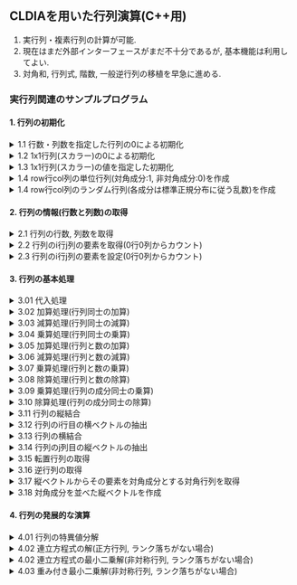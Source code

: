 ## CLDIAを用いた行列演算(C++用)

1. 実行列・複素行列の計算が可能. 
2. 現在はまだ外部インターフェースがまだ不十分であるが, 基本機能は利用してよい. 
3. 対角和, 行列式, 階数, 一般逆行列の移植を早急に進める. 

### 実行列関連のサンプルプログラム

#### 1. 行列の初期化
<details>
<summary>1.1 行数・列数を指定した行列の0による初期化</summary>

```C++
#include<iostream>
#include"CLDIA.h"

using namespace std;

int main(void){
	RMatrix A(4,6);     //4行6列の実行列を作成する. 全ての要素は0で初期化される. 
	cout << A << endl;  //行列の情報(行数, 列数, 行列成分)を表示する. 
	return 0;
}
```
</details>



<details>
<summary>1.2 1x1行列(スカラー)の0による初期化</summary>

```C++
#include<iostream>
#include"CLDIA.h"

using namespace std;

int main(void){
	RMatrix A;          //1行1列の実行列を作成する. 要素は0で初期化される. 
	cout << A << endl;  //行列の情報を表示する. 
	return 0;
}

```
</details>

<details>
<summary>1.3 1x1行列(スカラー)の値を指定した初期化</summary>

```C++
#include<iostream>
#include"CLDIA.h"

using namespace std;

int main(void){
	RMatrix A = 3.0;    //1行1列の実行列を作成する. 要素は3.0で初期化される. 
	cout << A << endl;  //行列の情報を表示する. 
	return 0;
}

```
</details>

<details>
<summary>1.4 row行col列の単位行列(対角成分:1, 非対角成分:0)を作成</summary>

```C++
#include<iostream>
#include"CLDIA.h"

using namespace std;

int main(void){
	RMatrix A = RMatrix::identity(4,6); //4行6列の単位行列を作成する. 
	cout << A << endl;                  //行列の情報を表示する. 
	return 0;
}

```
</details>

<details>
<summary>1.4 row行col列のランダム行列(各成分は標準正規分布に従う乱数)を作成</summary>

```C++
#include<iostream>
#include"CLDIA.h"

using namespace std;

int main(void){
	RMatrix A = RMatrix::random(4,6);   //4行6列の単位行列を作成する. 
	cout << A << endl;                  //行列の情報を表示する. 
	return 0;
}

```
</details>

#### 2. 行列の情報(行数と列数)の取得
<details>
<summary>2.1 行列の行数, 列数を取得</summary>

```C++
#include<iostream>
#include"CLDIA.h"

using namespace std;

int main(void){
	RMatrix A(4,6);
	cout << A.get_row() << endl; //行列の行数を表示する. 
	cout << A.get_col() << endl; //行列の列数を表示する. 
	return 0;
}

```
</details>

<details>
<summary>2.2 行列のi行j列の要素を取得(0行0列からカウント)</summary>

```C++
#include<iostream>
#include"CLDIA.h"

using namespace std;

int main(void){
	RMatrix A(4,6);
	cout << A[2][3] << endl; //行列の2行3列の要素を表示する. 
	return 0;
}

```
</details>

<details>
<summary>2.3 行列のi行j列の要素を設定(0行0列からカウント)</summary>

```C++
#include<iostream>
#include"CLDIA.h"

using namespace std;

int main(void){
	RMatrix A(4,6);
	
	A[2][3] = 5.0;     //行列の2行3列の要素を5.0に設定する. 
	cout << A << endl; //行列の情報を表示する. 
	return 0;
}

```
</details>

#### 3. 行列の基本処理
<details>
<summary>3.01 代入処理</summary>

```C++
#include<iostream>
#include"CLDIA.h"

using namespace std;

int main(void){
	RMatrix A = RMatrix::random(4,6);
	RMatrix B;
	
	B = A;             //行列AをBにコピーする.  
	cout << A << endl; //行列Aの情報を表示する. 
	cout << B << endl; //行列Bの情報を表示する. 
	return 0;
}

```
</details>

<details>
<summary>3.02 加算処理(行列同士の加算)</summary>

```C++
#include<iostream>
#include"CLDIA.h"

using namespace std;

int main(void){
	RMatrix A = RMatrix::random(4,6);
	RMatrix B = RMatrix::random(4,6);
	cout << (A + B) << endl; //AとBの加算結果を表示する. 
	// C  = A + B
	// A  = A + B 
	// A += B     なども同様に扱える. 
	return 0;
}

```
</details>

<details>
<summary>3.03 減算処理(行列同士の減算)</summary>

```C++
#include<iostream>
#include"CLDIA.h"

using namespace std;

int main(void){
	RMatrix A = RMatrix::random(4,6);
	RMatrix B = RMatrix::random(4,6);
	cout << (A - B) << endl; //AとBの減算結果を表示する. 
	// C  = A - B
	// A  = A - B 
	// A -= B     なども同様に扱える. 
	return 0;
}

```
</details>

<details>
<summary>3.04 乗算処理(行列同士の乗算)</summary>

```C++
#include<iostream>
#include"CLDIA.h"

using namespace std;

int main(void){
	RMatrix A = RMatrix::random(4,6);
	RMatrix B = RMatrix::random(6,8);
	cout << (A * B) << endl; //AとBの乗算結果を表示する. 
	// C  = A * B
	// A  = A * B 
	// A *= B     なども同様に扱える. 
	return 0;
}

```
</details>

<details>
<summary>3.05 加算処理(行列と数の加算)</summary>

```C++
#include<iostream>
#include"CLDIA.h"

using namespace std;

int main(void){
	RMatrix A = RMatrix::random(4,6);
	RMatrix b = 3.0;
	cout << (A + b) << endl; //各成分について(Aij = Aij + b)を実行し, 結果を表示する. 
	cout << (b + A) << endl; //各成分について(Aij = b + Aij)を実行し, 結果を表示する.  
	return 0;
}

```
</details>

<details>
<summary>3.06 減算処理(行列と数の減算)</summary>

```C++
#include<iostream>
#include"CLDIA.h"

using namespace std;

int main(void){
	RMatrix A = RMatrix::random(4,6);
	RMatrix b = 3.0;
	cout << (A - b) << endl; //各成分について(Aij = Aij - b)を実行し, 結果を表示する. 
	cout << (b - A) << endl; //各成分について(Aij = b - Aij)を実行し, 結果を表示する. 
	return 0;
}

```
</details>

<details>
<summary>3.07 乗算処理(行列と数の乗算)</summary>

```C++
#include<iostream>
#include"CLDIA.h"

using namespace std;

int main(void){
	RMatrix A = RMatrix::random(4,6);
	RMatrix b = 3.0;
	cout << (A * b) << endl; //各成分について(Aij = Aij * b)を実行し, 結果を表示する. 
	cout << (b * A) << endl; //各成分について(Aij = b * Aij)を実行し, 結果を表示する. 
	return 0;
}

```
</details>

<details>
<summary>3.08 除算処理(行列と数の除算)</summary>

```C++
#include<iostream>
#include"CLDIA.h"

using namespace std;

int main(void){
	RMatrix A = RMatrix::random(4,6);
	RMatrix b = 3.0;
	cout << (A / b) << endl; //各成分について(Aij = Aij / b)を実行し, 結果を表示する. 
	return 0;
}

```
</details>

<details>
<summary>3.09 乗算処理(行列の成分同士の乗算)</summary>

```C++
#include<iostream>
#include"CLDIA.h"

using namespace std;

int main(void){
	RMatrix A = RMatrix::random(4,6);
	RMatrix B = RMatrix::random(4,6);
	cout << (A % B) << endl; //各成分について(Aij * Bij)を実行し, 結果を表示する. 
	return 0;
}

```
</details>

<details>
<summary>3.10 除算処理(行列の成分同士の除算)</summary>

```C++
#include<iostream>
#include"CLDIA.h"

using namespace std;

int main(void){
	RMatrix A = RMatrix::random(4,6);
	RMatrix B = RMatrix::random(4,6);
	cout << (A / B) << endl; //各成分について(Aij / Bij)を実行し, 結果を表示する. 
	return 0;
}

```
</details>

<details>
<summary>3.11 行列の縦結合</summary>

```C++
#include<iostream>
#include"CLDIA.h"

using namespace std;

int main(void){
	RMatrix A = RMatrix::random(4,6);
	RMatrix B = RMatrix::random(7,6);
	cout << (A & B) << endl; //AとBを縦に結合し, 結果を表示する. 
	return 0;
}

```
</details>

<details>
<summary>3.12 行列のi行目の横ベクトルの抽出</summary>

```C++
#include<iostream>
#include"CLDIA.h"

using namespace std;

int main(void){
	RMatrix A = RMatrix::random(4,6);
	cout << (A & 2) << endl; //Aの2行目の横ベクトルを取り出し, 結果を表示する. 
	cout << (2 & A) << endl; //Aの2行目の横ベクトルを取り出し, 結果を表示する(上と同じ). 
	return 0;
}

```
</details>

<details>
<summary>3.13 行列の横結合</summary>

```C++
#include<iostream>
#include"CLDIA.h"

using namespace std;

int main(void){
	RMatrix A = RMatrix::random(4,6);
	RMatrix B = RMatrix::random(4,8);
	cout << (A | B) << endl; //AとBを横に結合し, 結果を表示する. 
	return 0;
}

```
</details>

<details>
<summary>3.14 行列のj列目の縦ベクトルの抽出</summary>

```C++
#include<iostream>
#include"CLDIA.h"

using namespace std;

int main(void){
	RMatrix A = RMatrix::random(4,6);
	cout << (A | 2) << endl; //Aの2列目の縦ベクトルを取り出し, 結果を表示する. 
	cout << (2 | A) << endl; //Aの2列目の縦ベクトルを取り出し, 結果を表示する. 
	return 0;
}

```
</details>

<details>
<summary>3.15 転置行列の取得</summary>

```C++
#include<iostream>
#include"CLDIA.h"

using namespace std;

int main(void){
	RMatrix A = RMatrix::random(4,6);
	cout << ~A << endl; //Aの転置行列を作成し, 結果を表示する. 
	return 0;
}

```
</details>

<details>
<summary>3.16 逆行列の取得</summary>

```C++
#include<iostream>
#include"CLDIA.h"

using namespace std;

int main(void){
	RMatrix A = RMatrix::random(5,5);
	cout << !A      << endl; //Aの逆行列を作成し, 結果を表示する. 
	cout << !A *  A << endl; //逆行列の定義より, 単位行列となる. 
	cout <<  A * !A << endl; //逆行列の定義より, 単位行列となる. 
	return 0;
}

```
</details>

<details>
<summary>3.17 縦ベクトルからその要素を対角成分とする対角行列を取得</summary>

```C++
#include<iostream>
#include"CLDIA.h"

using namespace std;

int main(void){
	RMatrix v = RMatrix::random(5,1);
	cout << v.diag() << endl; //vの要素をもつ対角行列を作成し, 結果を表示する. 
	return 0;
}

```
</details>

<details>
<summary>3.18 対角成分を並べた縦ベクトルを作成</summary>

```C++
#include<iostream>
#include"CLDIA.h"

using namespace std;

int main(void){
	RMatrix A = RMatrix::random(5,5);
	cout << A.diag() << endl; //Aの対角成分を並べた縦ベクトルを作成し, 表示する. 
	return 0;
}

```
</details>

#### 4. 行列の発展的な演算
<details>
<summary>4.01 行列の特異値分解</summary>

```C++
#include<iostream>
#include"CLDIA.h"

using namespace std;

int main(void){
	RMatrix A = RMatrix::random(5,7);
	RMatrix s;//特異値を格納する縦ベクトル
	RMatrix U;//右特異ベクトル群
	RMatrix V;//左特異ベクトル群
	cout << A << endl; //Aを表示する. 
	cout << U * s.diag() * ~V << endl; //特異値分解の定義より, これはAに一致する. 
	cout << ~U * U << endl;            //特異ベクトルの直交性より, 単位行列となる. 
	cout << ~V * V << endl;            //特異ベクトルの直交性より, 単位行列となる. 
	return 0;
}

```
</details>

<details>
<summary>4.02 連立方程式の解(正方行列, ランク落ちがない場合)</summary>

```C++
#include<iostream>
#include"CLDIA.h"

using namespace std;

int main(void){
	RMatrix A = RMatrix::random(5,5); 
	RMatrix b = RMatrix::random(5,1); 
	RMatrix x = !A * b;               // Ax = bとなるxを求める. 
	cout << x << endl;                // xを表示する. 
	cout << ((A * x) | b) << endl;    // 等式を満たしているかを確認するために表示する. 
	return 0;
}

```
</details>

<details>
<summary>4.02 連立方程式の最小二乗解(非対称行列, ランク落ちがない場合)</summary>

```C++
#include<iostream>
#include"CLDIA.h"

using namespace std;

int main(void){
	RMatrix A = RMatrix::random(8,5); 
	RMatrix b = RMatrix::random(8,1); 
	RMatrix x = !(~A * A) * (~A * b); // |Ax - b|を最小とするxを求める. 
	cout << x << endl;                // xを表示する. 
	cout << ((A * x) | b) << endl;    // Ax = bに近い状況になっているかを確認するために表示する. 
	return 0;
}

```
</details>

<details>
<summary>4.03 重み付き最小二乗解(非対称行列, ランク落ちがない場合)</summary>

```C++
#include<iostream>
#include"CLDIA.h"

using namespace std;

int main(void){
	RMatrix A = RMatrix::random(8,5); 
	RMatrix b = RMatrix::random(8,1);
	RMatrix w(8,1);                   // 方程式の重み
	w      += 1.0;                    // 全ての重みを1.0に設定
	w[0][0] = 0.001;
	w[1][0] = 0.001;                  // 始めの3方程式の重みを小さくなるように設定
	w[2][0] = 0.002;
	RMatrix x = !(~A * w.diag() * A) * (~A * w.diag() * b); // (Ax - b)^{T} diag(w) (Ax - b)を最小とするxを求める. 
	cout << x << endl;                                      // xを表示する. 
	cout << ((A * x) | b) << endl;                          // Ax = bに近い状況になっているかを確認するために表示する. 
	// おそらく重みが相対的に大きな最後の5式で良い一致が見られるはずである. 
	return 0;
}

```
</details>



